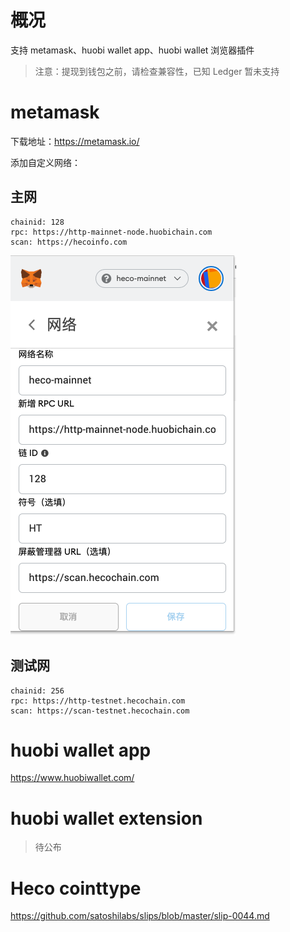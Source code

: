 # 概况

支持 metamask、huobi wallet app、huobi wallet 浏览器插件

> 注意：提现到钱包之前，请检查兼容性，已知 Ledger 暂未支持

# metamask

下载地址：https://metamask.io/

添加自定义网络：

## 主网

```
chainid: 128
rpc: https://http-mainnet-node.huobichain.com
scan: https://hecoinfo.com
```

![metamask](./images/metamask2.png)


## 测试网

```
chainid: 256
rpc: https://http-testnet.hecochain.com
scan: https://scan-testnet.hecochain.com
```


# huobi wallet app

https://www.huobiwallet.com/

# huobi wallet extension

> 待公布

# Heco cointtype

https://github.com/satoshilabs/slips/blob/master/slip-0044.md